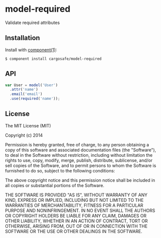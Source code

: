 
# model-required

  Validate required attributes


## Installation

  Install with [component(1)](http://component.io):

    $ component install cargosafe/model-required


## API

```javascript
var User = model('User')
  .attr('name')
  .email('email')
  .use(required('name'));
```


## License

  The MIT License (MIT)

  Copyright (c) 2014 <copyright holders>

  Permission is hereby granted, free of charge, to any person obtaining a copy
  of this software and associated documentation files (the "Software"), to deal
  in the Software without restriction, including without limitation the rights
  to use, copy, modify, merge, publish, distribute, sublicense, and/or sell
  copies of the Software, and to permit persons to whom the Software is
  furnished to do so, subject to the following conditions:

  The above copyright notice and this permission notice shall be included in
  all copies or substantial portions of the Software.

  THE SOFTWARE IS PROVIDED "AS IS", WITHOUT WARRANTY OF ANY KIND, EXPRESS OR
  IMPLIED, INCLUDING BUT NOT LIMITED TO THE WARRANTIES OF MERCHANTABILITY,
  FITNESS FOR A PARTICULAR PURPOSE AND NONINFRINGEMENT. IN NO EVENT SHALL THE
  AUTHORS OR COPYRIGHT HOLDERS BE LIABLE FOR ANY CLAIM, DAMAGES OR OTHER
  LIABILITY, WHETHER IN AN ACTION OF CONTRACT, TORT OR OTHERWISE, ARISING FROM,
  OUT OF OR IN CONNECTION WITH THE SOFTWARE OR THE USE OR OTHER DEALINGS IN
  THE SOFTWARE.
